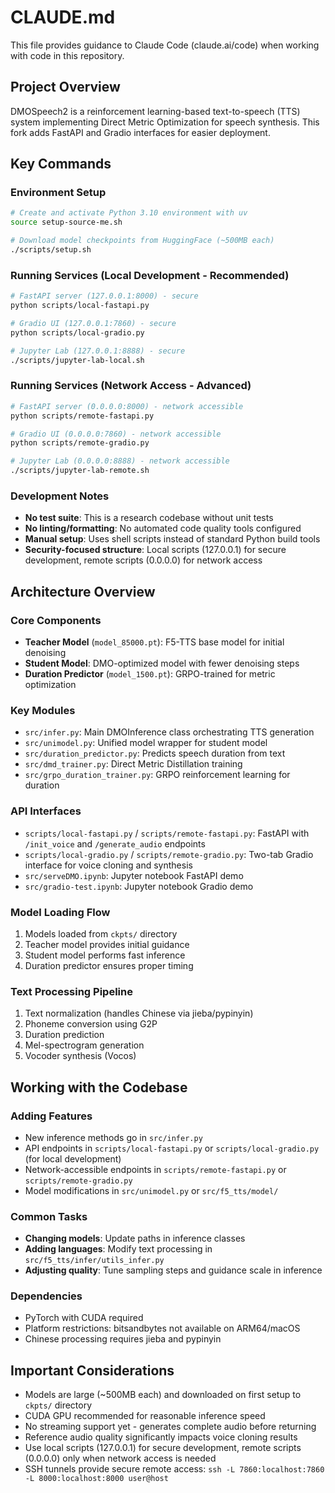 # CLAUDE.md

This file provides guidance to Claude Code (claude.ai/code) when working with code in this repository.

## Project Overview

DMOSpeech2 is a reinforcement learning-based text-to-speech (TTS) system implementing Direct Metric Optimization for speech synthesis. This fork adds FastAPI and Gradio interfaces for easier deployment.

## Key Commands

### Environment Setup
```bash
# Create and activate Python 3.10 environment with uv
source setup-source-me.sh

# Download model checkpoints from HuggingFace (~500MB each)
./scripts/setup.sh
```

### Running Services (Local Development - Recommended)
```bash
# FastAPI server (127.0.0.1:8000) - secure
python scripts/local-fastapi.py

# Gradio UI (127.0.0.1:7860) - secure
python scripts/local-gradio.py

# Jupyter Lab (127.0.0.1:8888) - secure
./scripts/jupyter-lab-local.sh
```

### Running Services (Network Access - Advanced)
```bash
# FastAPI server (0.0.0.0:8000) - network accessible
python scripts/remote-fastapi.py

# Gradio UI (0.0.0.0:7860) - network accessible  
python scripts/remote-gradio.py

# Jupyter Lab (0.0.0.0:8888) - network accessible
./scripts/jupyter-lab-remote.sh
```

### Development Notes
- **No test suite**: This is a research codebase without unit tests
- **No linting/formatting**: No automated code quality tools configured
- **Manual setup**: Uses shell scripts instead of standard Python build tools
- **Security-focused structure**: Local scripts (127.0.0.1) for secure development, remote scripts (0.0.0.0) for network access

## Architecture Overview

### Core Components
- **Teacher Model** (`model_85000.pt`): F5-TTS base model for initial denoising
- **Student Model**: DMO-optimized model with fewer denoising steps
- **Duration Predictor** (`model_1500.pt`): GRPO-trained for metric optimization

### Key Modules
- `src/infer.py`: Main DMOInference class orchestrating TTS generation
- `src/unimodel.py`: Unified model wrapper for student model
- `src/duration_predictor.py`: Predicts speech duration from text
- `src/dmd_trainer.py`: Direct Metric Distillation training
- `src/grpo_duration_trainer.py`: GRPO reinforcement learning for duration

### API Interfaces
- `scripts/local-fastapi.py` / `scripts/remote-fastapi.py`: FastAPI with `/init_voice` and `/generate_audio` endpoints
- `scripts/local-gradio.py` / `scripts/remote-gradio.py`: Two-tab Gradio interface for voice cloning and synthesis
- `src/serveDMO.ipynb`: Jupyter notebook FastAPI demo
- `src/gradio-test.ipynb`: Jupyter notebook Gradio demo

### Model Loading Flow
1. Models loaded from `ckpts/` directory
2. Teacher model provides initial guidance
3. Student model performs fast inference
4. Duration predictor ensures proper timing

### Text Processing Pipeline
1. Text normalization (handles Chinese via jieba/pypinyin)
2. Phoneme conversion using G2P
3. Duration prediction
4. Mel-spectrogram generation
5. Vocoder synthesis (Vocos)

## Working with the Codebase

### Adding Features
- New inference methods go in `src/infer.py`
- API endpoints in `scripts/local-fastapi.py` or `scripts/local-gradio.py` (for local development)
- Network-accessible endpoints in `scripts/remote-fastapi.py` or `scripts/remote-gradio.py`
- Model modifications in `src/unimodel.py` or `src/f5_tts/model/`

### Common Tasks
- **Changing models**: Update paths in inference classes
- **Adding languages**: Modify text processing in `src/f5_tts/infer/utils_infer.py`
- **Adjusting quality**: Tune sampling steps and guidance scale in inference

### Dependencies
- PyTorch with CUDA required
- Platform restrictions: bitsandbytes not available on ARM64/macOS
- Chinese processing requires jieba and pypinyin

## Important Considerations
- Models are large (~500MB each) and downloaded on first setup to `ckpts/` directory
- CUDA GPU recommended for reasonable inference speed
- No streaming support yet - generates complete audio before returning
- Reference audio quality significantly impacts voice cloning results
- Use local scripts (127.0.0.1) for secure development, remote scripts (0.0.0.0) only when network access is needed
- SSH tunnels provide secure remote access: `ssh -L 7860:localhost:7860 -L 8000:localhost:8000 user@host`
